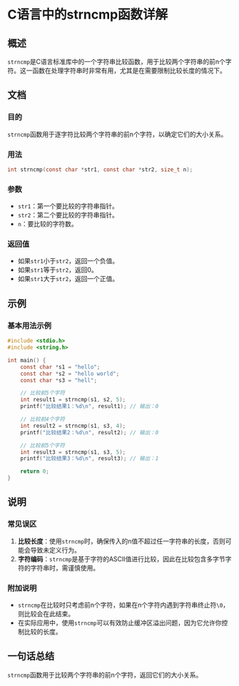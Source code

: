 <!--
Meta Description: # C语言中的strncmp函数详解 ## 概述 `strncmp`是C语言标准库中的一个字符串比较函数，用于比较两个字符串的前n个字符。这一函数在处理字符串时非常有用，尤其是在需要限制比较长度的情况下。 ## 文档 ### 目的 `strncmp`函数用于逐字符比较两个字符串的前n个字符，以确定它...
Meta Keywords: strncmp, int, const, char, str1
-->

# C语言中的strncmp函数详解

## 概述
`strncmp`是C语言标准库中的一个字符串比较函数，用于比较两个字符串的前n个字符。这一函数在处理字符串时非常有用，尤其是在需要限制比较长度的情况下。

## 文档
### 目的
`strncmp`函数用于逐字符比较两个字符串的前n个字符，以确定它们的大小关系。

### 用法
```c
int strncmp(const char *str1, const char *str2, size_t n);
```

### 参数
- `str1`：第一个要比较的字符串指针。
- `str2`：第二个要比较的字符串指针。
- `n`：要比较的字符数。

### 返回值
- 如果`str1`小于`str2`，返回一个负值。
- 如果`str1`等于`str2`，返回0。
- 如果`str1`大于`str2`，返回一个正值。

## 示例
### 基本用法示例
```c
#include <stdio.h>
#include <string.h>

int main() {
    const char *s1 = "hello";
    const char *s2 = "hello world";
    const char *s3 = "hell";

    // 比较前5个字符
    int result1 = strncmp(s1, s2, 5);
    printf("比较结果1：%d\n", result1); // 输出：0

    // 比较前4个字符
    int result2 = strncmp(s1, s3, 4);
    printf("比较结果2：%d\n", result2); // 输出：0

    // 比较前5个字符
    int result3 = strncmp(s1, s3, 5);
    printf("比较结果3：%d\n", result3); // 输出：1

    return 0;
}
```

## 说明
### 常见误区
1. **比较长度**：使用`strncmp`时，确保传入的n值不超过任一字符串的长度，否则可能会导致未定义行为。
2. **字符编码**：`strncmp`是基于字符的ASCII值进行比较，因此在比较包含多字节字符的字符串时，需谨慎使用。

### 附加说明
- `strncmp`在比较时只考虑前n个字符，如果在n个字符内遇到字符串终止符`\0`，则比较会在此结束。
- 在实际应用中，使用`strncmp`可以有效防止缓冲区溢出问题，因为它允许你控制比较的长度。

## 一句话总结
`strncmp`函数用于比较两个字符串的前n个字符，返回它们的大小关系。